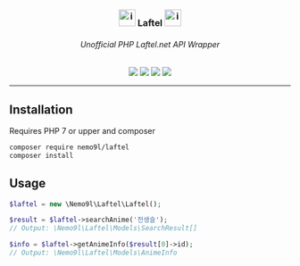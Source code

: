 <h3 align="center"> <img src="https://asset.laftel.net/static/media/purple.e17b0b50.svg" alt="img" width="30" height=""> Laftel <img src="https://asset.laftel.net/static/media/purple.e17b0b50.svg" alt="img" width="30" height=""> </h3>

<h6 align="center">Unofficial PHP Laftel.net API Wrapper</h6>

<div align="center" id="badges"> <img src="https://img.shields.io/packagist/php-v/nemo9l/laftel?color=816BFF&label=php&style=flat-square"> <img src="https://img.shields.io/packagist/v/nemo9l/laftel?color=816BFF&label=laftel&logo=php&style=flat-square"> <img src="https://img.shields.io/packagist/l/nemo9l/laftel?color=816BFF&logo=gnu&style=flat-square"> <img src="https://img.shields.io/packagist/dm/nemo9l/laftel?color=816BFF&style=flat-square"> </div>

---

## Installation

Requires PHP 7 or upper and composer

```bash
composer require nemo9l/laftel
composer install
```

## Usage

```php
$laftel = new \Nemo9l\Laftel\Laftel();

$result = $laftel->searchAnime('전생슬');
// Output: \Nemo9l\Laftel\Models\SearchResult[]

$info = $laftel->getAnimeInfo($result[0]->id);
// Output: \Nemo9l\Laftel\Models\AnimeInfo
```